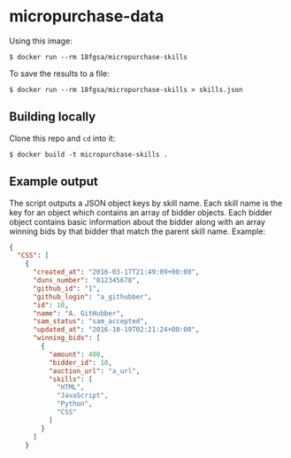 # micropurchase-data

Using this image:

```
$ docker run --rm 18fgsa/micropurchase-skills
```

To save the results to a file:

```
$ docker run --rm 18fgsa/micropurchase-skills > skills.json
```

## Building locally

Clone this repo and `cd` into it:

```
$ docker build -t micropurchase-skills .
```

## Example output

The script outputs a JSON object keys by skill name. Each skill name is the key for an object which contains an array of bidder objects. Each bidder object contains basic information about the bidder along with an array winning bids by that bidder that match the parent skill name. Example:

```json
{
  "CSS": [
    {
      "created_at": "2016-03-17T21:49:09+00:00",
      "duns_number": "012345678",
      "github_id": "1",
      "github_login": "a_githubber",
      "id": 10,
      "name": "A. GitHubber",
      "sam_status": "sam_accepted",
      "updated_at": "2016-10-19T02:21:24+00:00",
      "winning_bids": [
        {
          "amount": 400,
          "bidder_id": 10,
          "auction_url": "a_url",
          "skills": [
            "HTML",
            "JavaScript",
            "Python",
            "CSS"
          ]
        }
      ]
    }
```
